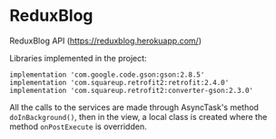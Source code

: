 # ReduxBlog

ReduxBlog API (https://reduxblog.herokuapp.com/)

Libraries implemented in the project: 
 
`implementation 'com.google.code.gson:gson:2.8.5'`<br>
`implementation 'com.squareup.retrofit2:retrofit:2.4.0'`<br>
`implementation 'com.squareup.retrofit2:converter-gson:2.3.0'`<br>

All the calls to the services are made through AsyncTask's method `doInBackground()`, 
then in the view, a local class is created where the method `onPostExecute` is overridden. 

